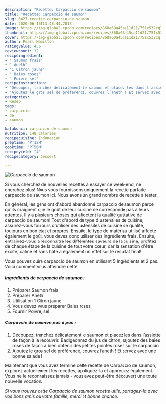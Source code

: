 ```yaml
---
description: "Recette: Carpaccio de saumon"
title: "Recette: Carpaccio de saumon"
slug: 6427-recette-carpaccio-de-saumon
date: 2020-06-15T13:48:44.781Z
image: https://img-global.cpcdn.com/recipes/868a60a45ca11d21/751x532cq70/carpaccio-de-saumon-photo-principale-de-la-recette.jpg
thumbnail: https://img-global.cpcdn.com/recipes/868a60a45ca11d21/751x532cq70/carpaccio-de-saumon-photo-principale-de-la-recette.jpg
cover: https://img-global.cpcdn.com/recipes/868a60a45ca11d21/751x532cq70/carpaccio-de-saumon-photo-principale-de-la-recette.jpg
author: Pearl Hamilton
ratingvalue: 4.6
reviewcount: 12
recipeingredient:
- " Saumon frais"
- " Aneth"
- "1 Citron jaune"
- " Baies roses"
- " Poivre sel"
recipeinstructions:
- "Découpez, tranchez délicatement le saumon et placez les dans l’assiette de façon à la recouvrir. Badigeonnez du jus de citron, rajoutez des baies roses de façon à bien obtenir des petites pointes roses sur le carpaccio"
- "Ajoutez le gros sel de préférence, couvrez l’aneth ! Et servez avec une bonne salade !"
categories:
- Resep
tags:
- carpaccio
- de
- saumon

katakunci: carpaccio de saumon 
nutrition: 148 calories
recipecuisine: Indonesian
preptime: "PT12M"
cooktime: "PT56M"
recipeyield: "4"
recipecategory: Dessert

---
```



![Carpaccio de saumon](https://img-global.cpcdn.com/recipes/868a60a45ca11d21/751x532cq70/carpaccio-de-saumon-photo-principale-de-la-recette.jpg)

Si vous cherchez de nouvelles recettes à essayer ce week-end, ne cherchez plus! Nous vous fournissons uniquement la recette parfaite carpaccio de saumon ici. Nous avons un grand nombre de recette à tester.

En général, les gens ont d'abord abandonné carpaccio de saumon parce qu'ils craignent que le goût de leur cuisine ne corresponde pas à leurs attentes. Il y a plusieurs choses qui affectent la qualité gustative de carpaccio de saumon! Tout d'abord du type d'ustensiles de cuisine, assurez-vous toujours d'utiliser des ustensiles de cuisine de qualité, toujours en bon état et propres. Ensuite, le type de matériau utilisé affecte également le goût, vous devez donc utiliser des ingrédients frais. Ensuite, entraînez-vous à reconnaître les différentes saveurs de la cuisine, profitez de chaque étape de la cuisine de tout votre cœur, car la sensation d'être excité, calme et sans hâte a également un effet sur le résultat final!

<!--inarticleads1-->

Vous pouvez cuire carpaccio de saumon en utilisant 5 Ingrédients et 2 pas. Voici comment vous atteindre cette.

##### Ingrédients de carpaccio de saumon :

1. Préparer  Saumon frais
1. Préparer  Aneth
1. Utilisation 1 Citron jaune
1. Vous devez vous préparer  Baies roses
1. Fournir  Poivre, sel




<!--inarticleads2-->

##### Carpaccio de saumon pas à pas :

1. Découpez, tranchez délicatement le saumon et placez les dans l’assiette de façon à la recouvrir. Badigeonnez du jus de citron, rajoutez des baies roses de façon à bien obtenir des petites pointes roses sur le carpaccio
1. Ajoutez le gros sel de préférence, couvrez l’aneth ! Et servez avec une bonne salade !




<!--inarticleads1-->

<p>
Maintenant que vous avez terminé cette recette de Carpaccio de saumon, explorez actuellement les recettes, appliquez-la et appréciez également. Vous ne le reconnaissez jamais - vous avez peut-être découvert une toute nouvelle vocation.
</p>

<p>
<i>Si vous trouvez cette Carpaccio de saumon recette utile, partagez-la avec vos bons amis ou votre famille, merci et bonne chance.</i>
</p>
